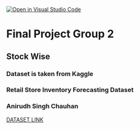 [![Open in Visual Studio Code](https://classroom.github.com/assets/open-in-vscode-2e0aaae1b6195c2367325f4f02e2d04e9abb55f0b24a779b69b11b9e10269abc.svg)](https://classroom.github.com/online_ide?assignment_repo_id=17774497&assignment_repo_type=AssignmentRepo)

# Final Project Group 2
## Stock Wise

### Dataset is taken from Kaggle
### Retail Store Inventory Forecasting Dataset
### Anirudh Singh Chauhan 
<a href="https://www.kaggle.com/datasets/anirudhchauhan/retail-store-inventory-forecasting-dataset">DATASET LINK</a>
